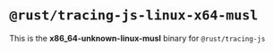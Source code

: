 # `@rust/tracing-js-linux-x64-musl`

This is the **x86_64-unknown-linux-musl** binary for `@rust/tracing-js`
